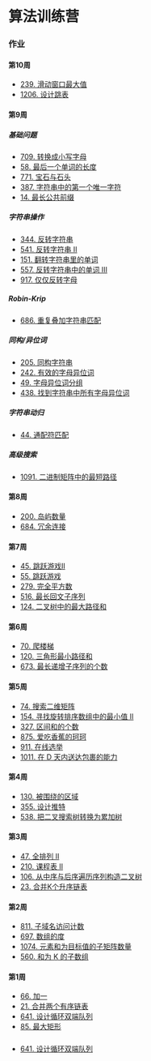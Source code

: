 # 算法训练营

### 作业
#### 第10周
- [239. 滑动窗口最大值][LC239]
- [1206. 设计跳表][Skiplist]

#### 第9周
##### 基础问题
- [709. 转换成小写字母][LC709]
- [58. 最后一个单词的长度][LC58]
- [771. 宝石与石头][LC771]
- [387. 字符串中的第一个唯一字符][LC387]
- [14. 最长公共前缀][LC14]

##### 字符串操作
- [344. 反转字符串][LC344]
- [541. 反转字符串 II][LC541]
- [151. 翻转字符串里的单词][LC151]
- [557. 反转字符串中的单词 III][LC557]
- [917. 仅仅反转字母][LC917]

##### Robin-Krip
- [686. 重复叠加字符串匹配][LC686]

##### 同构/异位词
- [205. 同构字符串][LC205]
- [242. 有效的字母异位词][LC242]
- [49. 字母异位词分组][LC49]
- [438. 找到字符串中所有字母异位词][LC438]

##### 字符串动归
- [44. 通配符匹配][LC44]

##### 高级搜索
- [1091. 二进制矩阵中的最短路径][LC1091]

#### 第8周
- [200. 岛屿数量][LC200]
- [684. 冗余连接][LC684]

#### 第7周
- [45. 跳跃游戏II][LC45]
- [55. 跳跃游戏][LC55]
- [279. 完全平方数][LC279]
- [516. 最长回文子序列][LC516]
- [124. 二叉树中的最大路径和][LC124]

#### 第6周
- [70. 爬楼梯][LC70]
- [120. 三角形最小路径和][LC120]
- [673. 最长递增子序列的个数][LC673]

#### 第5周
- [74. 搜索二维矩阵][LC74]
- [154. 寻找旋转排序数组中的最小值 II][LC154]
- [327. 区间和的个数][LC327]
- [875. 爱吃香蕉的珂珂][LC875]
- [911. 在线选举][LC911]
- [1011. 在 D 天内送达包裹的能力][LC1011]

#### 第4周
- [130. 被围绕的区域][LC130]
- [355. 设计推特][LC355]
- [538. 把二叉搜索树转换为累加树][LC538]

#### 第3周
- [47. 全排列 II][LC47]
- [210. 课程表 II][LC210]
- [106. 从中序与后序遍历序列构造二叉树][LC106]
- [23. 合并K个升序链表][LC23]

#### 第2周
- [811. 子域名访问计数][LC811]
- [697. 数组的度][LC697]
- [1074. 元素和为目标值的子矩阵数量][LC1074]
- [560. 和为 K 的子数组][LC560]

#### 第1周
- [66. 加一][LC66]
- [21. 合并两个有序链表][LC21]
- [641. 设计循环双端队列][LC641]
- [85. 最大矩形][LC85]
#####
- [641. 设计循环双端队列][LC641]

[LC709]:string/N709.java
[LC58]:string/N58.java
[LC771]:string/N771.java
[LC387]:string/N387.java
[LC14]:string/N14.java

[LC344]:string/N344.java
[LC541]:string/N541.java
[LC151]:string/N151.java
[LC557]:string/N557.java
[LC917]:string/N917.java

[LC686]:string/N686.java
[LC44]:string/N44.java

[LC205]:string/N205.java
[LC242]:string/N242.java
[LC49]:string/N49.java
[LC438]:string/N438.java

[LC70]:dp/N70.java
[LC120]:dp/N120.java
[LC673]:dp/N673.java
[LC45]:dp/N45.java
[LC55]:dp/N55.java
[LC279]:dp/N279.java
[LC516]:dp/N516.java
[LC124]:dp/N124.java

[LC74]: binarysearch/N74.java
[LC154]: binarysearch/N154.java
[LC875]: binarysearch/N875.java
[LC911]: binarysearch/N911.java
[LC1011]: binarysearch/N1011.java
[LC327]: binarysearch/N327.java

[LC130]: dfs/N130.java
[LC355]: dfs/Twitter.java
[LC538]: dfs/N538.java
[LC200]: dfs/N200.java
[LC684]: dfs/N684.java

[LC21]: linkedlist/N21.java
[LC141]: linkedlist/N141.java
[LC206]: linkedlist/N206.java
[LC23]: linkedlist/N23.java

[LC210]: bfs/N210.java
[LC1091]: bfs/N1091.java

[LC106]: map/N106.java

[LC26]: array/N26.java
[LC46]: array/N46.java
[LC47]: array/N47.java
[LC66]: array/N66.java
[LC88]: array/N88.java
[LC641]: array/MyCircularDeque.java
[MyHashMap]: array/MyHashMap.java

[LC30]: map/N30.java
[LC49]: map/N49.java
[LC560]: map/N560.java
[LC697]: map/N697.java
[LC811]: map/N811.java
[LC1074]: map/N1074.java

[LC874]: set/N874.java

[LC20]: stack/N20.java
[LC84]: stack/N84.java
[LC85]: stack/N85.java
[LC150]: stack/N150.java
[LC155]: stack/N155.java
[LC227]: stack/N227.java

[LC239]: tree/N239.java
[Skiplist]: tree/Skiplist.java